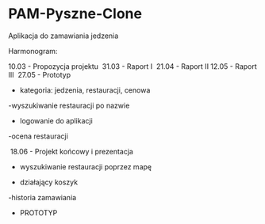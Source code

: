 # PAM-Pyszne-Clone
Aplikacja do zamawiania jedzenia 


Harmonogram:​

10.03 - Propozycja projektu ​
31.03 - Raport I ​
21.04 - Raport II ​
12.05 - Raport III ​
27.05 - Prototyp​

- kategoria: jedzenia, restauracji, cenowa​

-wyszukiwanie restauracji po nazwie​

- logowanie do aplikacji​

-ocena restauracji​

​
18.06 - Projekt końcowy i prezentacja​

- wyszukiwanie restauracji poprzez mapę​

- działający koszyk​

-historia zamawiania​

+ PROTOTYP
